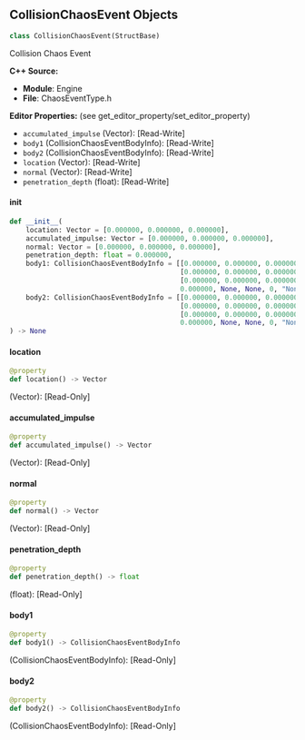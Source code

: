 ## CollisionChaosEvent Objects

```python
class CollisionChaosEvent(StructBase)
```

Collision Chaos Event

**C++ Source:**

- **Module**: Engine
- **File**: ChaosEventType.h

**Editor Properties:** (see get_editor_property/set_editor_property)

- ``accumulated_impulse`` (Vector):  [Read-Write]
- ``body1`` (CollisionChaosEventBodyInfo):  [Read-Write]
- ``body2`` (CollisionChaosEventBodyInfo):  [Read-Write]
- ``location`` (Vector):  [Read-Write]
- ``normal`` (Vector):  [Read-Write]
- ``penetration_depth`` (float):  [Read-Write]

<a id="unreal.CollisionChaosEvent.__init__"></a>

#### __init__

```python
def __init__(
    location: Vector = [0.000000, 0.000000, 0.000000],
    accumulated_impulse: Vector = [0.000000, 0.000000, 0.000000],
    normal: Vector = [0.000000, 0.000000, 0.000000],
    penetration_depth: float = 0.000000,
    body1: CollisionChaosEventBodyInfo = [[0.000000, 0.000000, 0.000000],
                                          [0.000000, 0.000000, 0.000000],
                                          [0.000000, 0.000000, 0.000000],
                                          0.000000, None, None, 0, "None"],
    body2: CollisionChaosEventBodyInfo = [[0.000000, 0.000000, 0.000000],
                                          [0.000000, 0.000000, 0.000000],
                                          [0.000000, 0.000000, 0.000000],
                                          0.000000, None, None, 0, "None"]
) -> None
```

<a id="unreal.CollisionChaosEvent.location"></a>

#### location

```python
@property
def location() -> Vector
```

(Vector):  [Read-Only]

<a id="unreal.CollisionChaosEvent.accumulated_impulse"></a>

#### accumulated_impulse

```python
@property
def accumulated_impulse() -> Vector
```

(Vector):  [Read-Only]

<a id="unreal.CollisionChaosEvent.normal"></a>

#### normal

```python
@property
def normal() -> Vector
```

(Vector):  [Read-Only]

<a id="unreal.CollisionChaosEvent.penetration_depth"></a>

#### penetration_depth

```python
@property
def penetration_depth() -> float
```

(float):  [Read-Only]

<a id="unreal.CollisionChaosEvent.body1"></a>

#### body1

```python
@property
def body1() -> CollisionChaosEventBodyInfo
```

(CollisionChaosEventBodyInfo):  [Read-Only]

<a id="unreal.CollisionChaosEvent.body2"></a>

#### body2

```python
@property
def body2() -> CollisionChaosEventBodyInfo
```

(CollisionChaosEventBodyInfo):  [Read-Only]

<a id="unreal.CollisionChaosEventBodyInfo"></a>
